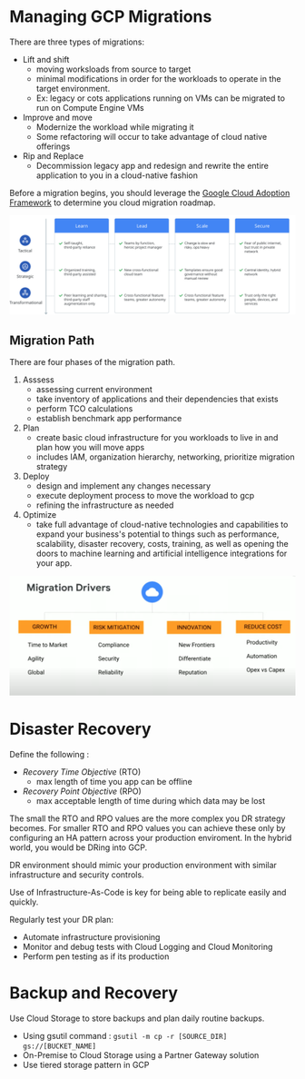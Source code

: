 # Managing GCP Migrations
There are three types of migrations:
* Lift and shift
  * moving worksloads from source to target
  * minimal modifications in order for the workloads to operate in the target environment.
  * Ex: legacy or cots applications running on VMs can be migrated to run on Compute Engine VMs
* Improve and move
  * Modernize the workload while migrating it
  * Some refactoring will occur to take advantage of cloud native offerings
* Rip and Replace
  * Decommission legacy app and redesign and rewrite the entire application to you in a cloud-native fashion

Before a migration begins, you should leverage the [Google Cloud Adoption Framework](https://cloud.google.com/adoption-framework) to determine you cloud migration roadmap.

![GCP Cloud Adoption Framework](images/migration-to-gcp-getting-started-1-gcp-adoption-framework.svg)

## Migration Path
There are four phases of the migration path.

1. Asssess
   * assessing current environment
   * take inventory of applications and their dependencies that exists
   * perform TCO calculations
   * establish benchmark app performance
2. Plan
   * create basic cloud infrastructure for you workloads to live in and plan how you will move apps
   * includes IAM, organization hierarchy, networking, prioritize migration strategy
3. Deploy
   * design and implement any changes necessary
   * execute deployment process to move the workload to gcp
   * refining the infrastructure as needed
4. Optimize
   * take full advantage of cloud-native technologies and capabilities to expand your business's potential to things such as performance, scalability, disaster recovery, costs, training, as well as opening the doors to machine learning and artificial intelligence integrations for your app.

![Migration Drivers](images/migration%20drivers.png)

# Disaster Recovery
Define  the following :

* _Recovery Time Objective_ (RTO)
  * max length of time you app can be offline
* _Recovery Point Objective_ (RPO)
  * max acceptable length of time during which data may be lost

The small the RTO and RPO values are the more complex you DR strategy becomes. For smaller RTO and RPO values you can achieve these only by configuring an HA pattern across your production enviroment. In the hybrid world, you would be DRing into GCP.

DR environment should mimic your production environment with similar infrastructure and security controls.

Use of Infrastructure-As-Code is key for being able to replicate easily and quickly.

Regularly test your DR plan:
* Automate infrastructure provisioning
* Monitor and debug tests with Cloud Logging and Cloud Monitoring
* Perform pen testing as if its production


# Backup and Recovery

Use Cloud Storage to store backups and plan daily routine backups.

* Using gsutil command : `gsutil -m cp -r [SOURCE_DIR] gs://[BUCKET_NAME]`
* On-Premise to Cloud Storage using a Partner Gateway solution
* Use tiered storage pattern in GCP
